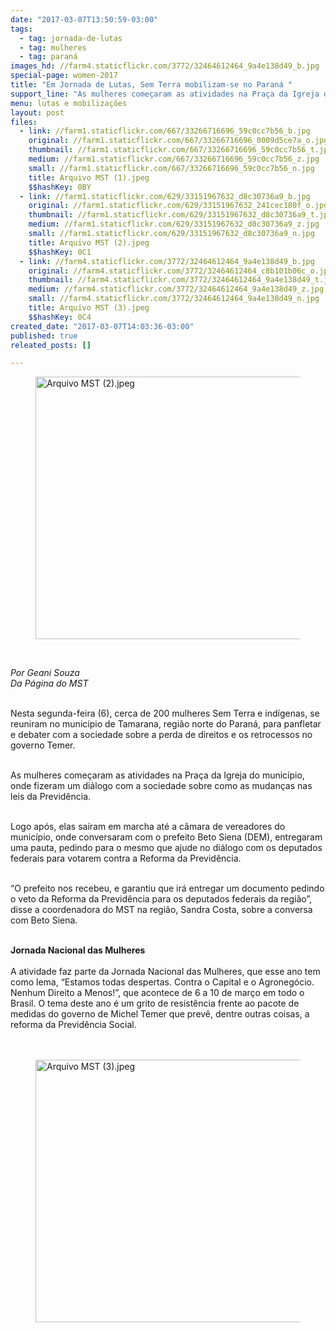 ```yaml
---
date: "2017-03-07T13:50:59-03:00"
tags:
  - tag: jornada-de-lutas
  - tag: mulheres
  - tag: paraná
images_hd: //farm4.staticflickr.com/3772/32464612464_9a4e138d49_b.jpg
special-page: women-2017
title: "Em Jornada de Lutas, Sem Terra mobilizam-se no Paraná "
support_line: "As mulheres começaram as atividades na Praça da Igreja do município, onde fizeram um diálogo com a sociedade sobre como as mudanças nas leis da Previdência"
menu: lutas e mobilizações
layout: post
files:
  - link: //farm1.staticflickr.com/667/33266716696_59c0cc7b56_b.jpg
    original: //farm1.staticflickr.com/667/33266716696_0009d5ce7a_o.jpg
    thumbnail: //farm1.staticflickr.com/667/33266716696_59c0cc7b56_t.jpg
    medium: //farm1.staticflickr.com/667/33266716696_59c0cc7b56_z.jpg
    small: //farm1.staticflickr.com/667/33266716696_59c0cc7b56_n.jpg
    title: Arquivo MST (1).jpeg
    $$hashKey: 0BY
  - link: //farm1.staticflickr.com/629/33151967632_d8c30736a9_b.jpg
    original: //farm1.staticflickr.com/629/33151967632_241cec180f_o.jpg
    thumbnail: //farm1.staticflickr.com/629/33151967632_d8c30736a9_t.jpg
    medium: //farm1.staticflickr.com/629/33151967632_d8c30736a9_z.jpg
    small: //farm1.staticflickr.com/629/33151967632_d8c30736a9_n.jpg
    title: Arquivo MST (2).jpeg
    $$hashKey: 0C1
  - link: //farm4.staticflickr.com/3772/32464612464_9a4e138d49_b.jpg
    original: //farm4.staticflickr.com/3772/32464612464_c8b101b06c_o.jpg
    thumbnail: //farm4.staticflickr.com/3772/32464612464_9a4e138d49_t.jpg
    medium: //farm4.staticflickr.com/3772/32464612464_9a4e138d49_z.jpg
    small: //farm4.staticflickr.com/3772/32464612464_9a4e138d49_n.jpg
    title: Arquivo MST (3).jpeg
    $$hashKey: 0C4
created_date: "2017-03-07T14:03:36-03:00"
published: true
releated_posts: []

---
```

<figure class="image"><img alt="Arquivo MST (2).jpeg" height="420" src="//farm1.staticflickr.com/629/33151967632_d8c30736a9_b.jpg" width="700" />
<figcaption></figcaption>
</figure>

<p>&nbsp;</p>

<p><em>Por Geani Souza&nbsp;<br />
Da P&aacute;gina do MST&nbsp;</em></p>

<p><br />
Nesta segunda-feira (6), cerca de 200 mulheres Sem Terra e ind&iacute;genas,&nbsp;se reuniram no munic&iacute;pio de Tamarana, regi&atilde;o norte do Paran&aacute;, para panfletar e debater com a sociedade sobre a perda de direitos e os retrocessos no governo Temer.</p>

<p><br />
As mulheres come&ccedil;aram as atividades na Pra&ccedil;a da Igreja do munic&iacute;pio, onde fizeram um di&aacute;logo com a sociedade sobre como as mudan&ccedil;as nas leis da Previd&ecirc;ncia.</p>

<p><br />
Logo ap&oacute;s, elas sa&iacute;ram em marcha at&eacute; a c&acirc;mara de vereadores do munic&iacute;pio, onde conversaram com o prefeito Beto Siena (DEM), entregaram uma pauta, pedindo para o mesmo que ajude no di&aacute;logo com os deputados federais para votarem contra a Reforma da Previd&ecirc;ncia.</p>

<p><br />
&ldquo;O prefeito nos recebeu, e garantiu que ir&aacute; entregar um documento pedindo o veto da Reforma da Previd&ecirc;ncia para os deputados federais da regi&atilde;o&rdquo;, disse a coordenadora do MST na regi&atilde;o, Sandra Costa, sobre a conversa com Beto Siena.</p>

<p><br />
<strong>Jornada Nacional das Mulheres</strong><br />
<br />
A atividade faz parte da Jornada Nacional das Mulheres, que esse ano tem como lema, &ldquo;Estamos todas despertas. Contra o Capital e o Agroneg&oacute;cio. Nenhum Direito a Menos!&rdquo;, que acontece de 6 a 10 de mar&ccedil;o em todo o Brasil. O tema deste ano &eacute; um grito de resist&ecirc;ncia frente ao pacote de medidas do governo de Michel Temer que prev&ecirc;, dentre outras coisas, a reforma da Previd&ecirc;ncia Social.<br />
<br />
&nbsp;</p>

<figure class="image"><img alt="Arquivo MST (3).jpeg" height="420" src="//farm4.staticflickr.com/3772/32464612464_9a4e138d49_b.jpg" width="700" />
<figcaption></figcaption>
</figure>
